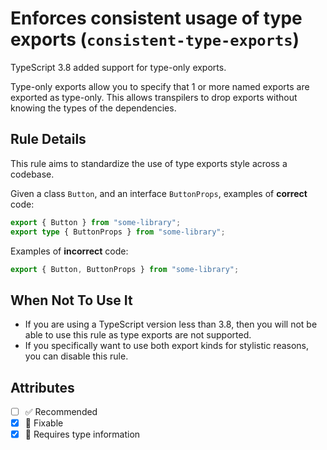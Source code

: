 # Enforces consistent usage of type exports (`consistent-type-exports`)

TypeScript 3.8 added support for type-only exports.

Type-only exports allow you to specify that 1 or more named exports are exported
as type-only. This allows transpilers to drop exports without knowing the types
of the dependencies.

## Rule Details

This rule aims to standardize the use of type exports style across a codebase.

Given a class `Button`, and an interface `ButtonProps`, examples of **correct**
code:

```ts
export { Button } from "some-library";
export type { ButtonProps } from "some-library";
```

Examples of **incorrect** code:

```ts
export { Button, ButtonProps } from "some-library";
```

## When Not To Use It

- If you are using a TypeScript version less than 3.8, then you will not be able
  to use this rule as type exports are not supported.
- If you specifically want to use both export kinds for stylistic reasons, you
  can disable this rule.

## Attributes

- [ ] ✅ Recommended
- [x] 🔧 Fixable
- [x] 💭 Requires type information
